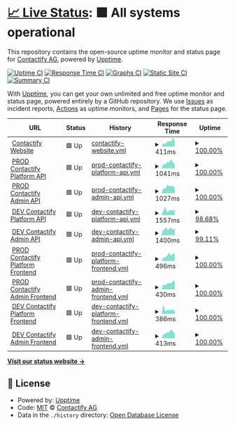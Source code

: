 # [📈 Live Status](https://contactify-ag.github.io/upptime): <!--live status--> **🟩 All systems operational**

This repository contains the open-source uptime monitor and status page for [Contactify AG](https://www.contactify.biz), powered by [Upptime](https://github.com/upptime/upptime).

[![Uptime CI](https://github.com/contactify-ag/upptime/workflows/Uptime%20CI/badge.svg)](https://github.com/contactify-ag/upptime/actions?query=workflow%3A%22Uptime+CI%22)
[![Response Time CI](https://github.com/contactify-ag/upptime/workflows/Response%20Time%20CI/badge.svg)](https://github.com/contactify-ag/upptime/actions?query=workflow%3A%22Response+Time+CI%22)
[![Graphs CI](https://github.com/contactify-ag/upptime/workflows/Graphs%20CI/badge.svg)](https://github.com/contactify-ag/upptime/actions?query=workflow%3A%22Graphs+CI%22)
[![Static Site CI](https://github.com/contactify-ag/upptime/workflows/Static%20Site%20CI/badge.svg)](https://github.com/contactify-ag/upptime/actions?query=workflow%3A%22Static+Site+CI%22)
[![Summary CI](https://github.com/contactify-ag/upptime/workflows/Summary%20CI/badge.svg)](https://github.com/contactify-ag/upptime/actions?query=workflow%3A%22Summary+CI%22)

With [Upptime](https://upptime.js.org), you can get your own unlimited and free uptime monitor and status page, powered entirely by a GitHub repository. We use [Issues](https://github.com/contactify-ag/upptime/issues) as incident reports, [Actions](https://github.com/contactify-ag/upptime/actions) as uptime monitors, and [Pages](https://contactify-ag.github.io/upptime) for the status page.

<!--start: status pages-->
<!-- This summary is generated by Upptime (https://github.com/upptime/upptime) -->
<!-- Do not edit this manually, your changes will be overwritten -->
<!-- prettier-ignore -->
| URL | Status | History | Response Time | Uptime |
| --- | ------ | ------- | ------------- | ------ |
| <img alt="" src="https://favicons.githubusercontent.com/www.contactify.biz" height="13"> [Contactify Website](https://www.contactify.biz) | 🟩 Up | [contactify-website.yml](https://github.com/Contactify-AG/upptime/commits/HEAD/history/contactify-website.yml) | <details><summary><img alt="Response time graph" src="./graphs/contactify-website/response-time-week.png" height="20"> 411ms</summary><br><a href="https://status.contactify.biz/history/contactify-website"><img alt="Response time 714" src="https://img.shields.io/endpoint?url=https%3A%2F%2Fraw.githubusercontent.com%2FContactify-AG%2Fupptime%2FHEAD%2Fapi%2Fcontactify-website%2Fresponse-time.json"></a><br><a href="https://status.contactify.biz/history/contactify-website"><img alt="24-hour response time 360" src="https://img.shields.io/endpoint?url=https%3A%2F%2Fraw.githubusercontent.com%2FContactify-AG%2Fupptime%2FHEAD%2Fapi%2Fcontactify-website%2Fresponse-time-day.json"></a><br><a href="https://status.contactify.biz/history/contactify-website"><img alt="7-day response time 411" src="https://img.shields.io/endpoint?url=https%3A%2F%2Fraw.githubusercontent.com%2FContactify-AG%2Fupptime%2FHEAD%2Fapi%2Fcontactify-website%2Fresponse-time-week.json"></a><br><a href="https://status.contactify.biz/history/contactify-website"><img alt="30-day response time 897" src="https://img.shields.io/endpoint?url=https%3A%2F%2Fraw.githubusercontent.com%2FContactify-AG%2Fupptime%2FHEAD%2Fapi%2Fcontactify-website%2Fresponse-time-month.json"></a><br><a href="https://status.contactify.biz/history/contactify-website"><img alt="1-year response time 714" src="https://img.shields.io/endpoint?url=https%3A%2F%2Fraw.githubusercontent.com%2FContactify-AG%2Fupptime%2FHEAD%2Fapi%2Fcontactify-website%2Fresponse-time-year.json"></a></details> | <details><summary><a href="https://status.contactify.biz/history/contactify-website">100.00%</a></summary><a href="https://status.contactify.biz/history/contactify-website"><img alt="All-time uptime 100.00%" src="https://img.shields.io/endpoint?url=https%3A%2F%2Fraw.githubusercontent.com%2FContactify-AG%2Fupptime%2FHEAD%2Fapi%2Fcontactify-website%2Fuptime.json"></a><br><a href="https://status.contactify.biz/history/contactify-website"><img alt="24-hour uptime 100.00%" src="https://img.shields.io/endpoint?url=https%3A%2F%2Fraw.githubusercontent.com%2FContactify-AG%2Fupptime%2FHEAD%2Fapi%2Fcontactify-website%2Fuptime-day.json"></a><br><a href="https://status.contactify.biz/history/contactify-website"><img alt="7-day uptime 100.00%" src="https://img.shields.io/endpoint?url=https%3A%2F%2Fraw.githubusercontent.com%2FContactify-AG%2Fupptime%2FHEAD%2Fapi%2Fcontactify-website%2Fuptime-week.json"></a><br><a href="https://status.contactify.biz/history/contactify-website"><img alt="30-day uptime 100.00%" src="https://img.shields.io/endpoint?url=https%3A%2F%2Fraw.githubusercontent.com%2FContactify-AG%2Fupptime%2FHEAD%2Fapi%2Fcontactify-website%2Fuptime-month.json"></a><br><a href="https://status.contactify.biz/history/contactify-website"><img alt="1-year uptime 100.00%" src="https://img.shields.io/endpoint?url=https%3A%2F%2Fraw.githubusercontent.com%2FContactify-AG%2Fupptime%2FHEAD%2Fapi%2Fcontactify-website%2Fuptime-year.json"></a></details>
| <img alt="" src="https://favicons.githubusercontent.com/contacts-api.contactify.biz" height="13"> [PROD Contactify Platform API](https://contacts-api.contactify.biz) | 🟩 Up | [prod-contactify-platform-api.yml](https://github.com/Contactify-AG/upptime/commits/HEAD/history/prod-contactify-platform-api.yml) | <details><summary><img alt="Response time graph" src="./graphs/prod-contactify-platform-api/response-time-week.png" height="20"> 1041ms</summary><br><a href="https://status.contactify.biz/history/prod-contactify-platform-api"><img alt="Response time 1045" src="https://img.shields.io/endpoint?url=https%3A%2F%2Fraw.githubusercontent.com%2FContactify-AG%2Fupptime%2FHEAD%2Fapi%2Fprod-contactify-platform-api%2Fresponse-time.json"></a><br><a href="https://status.contactify.biz/history/prod-contactify-platform-api"><img alt="24-hour response time 764" src="https://img.shields.io/endpoint?url=https%3A%2F%2Fraw.githubusercontent.com%2FContactify-AG%2Fupptime%2FHEAD%2Fapi%2Fprod-contactify-platform-api%2Fresponse-time-day.json"></a><br><a href="https://status.contactify.biz/history/prod-contactify-platform-api"><img alt="7-day response time 1041" src="https://img.shields.io/endpoint?url=https%3A%2F%2Fraw.githubusercontent.com%2FContactify-AG%2Fupptime%2FHEAD%2Fapi%2Fprod-contactify-platform-api%2Fresponse-time-week.json"></a><br><a href="https://status.contactify.biz/history/prod-contactify-platform-api"><img alt="30-day response time 1051" src="https://img.shields.io/endpoint?url=https%3A%2F%2Fraw.githubusercontent.com%2FContactify-AG%2Fupptime%2FHEAD%2Fapi%2Fprod-contactify-platform-api%2Fresponse-time-month.json"></a><br><a href="https://status.contactify.biz/history/prod-contactify-platform-api"><img alt="1-year response time 1045" src="https://img.shields.io/endpoint?url=https%3A%2F%2Fraw.githubusercontent.com%2FContactify-AG%2Fupptime%2FHEAD%2Fapi%2Fprod-contactify-platform-api%2Fresponse-time-year.json"></a></details> | <details><summary><a href="https://status.contactify.biz/history/prod-contactify-platform-api">100.00%</a></summary><a href="https://status.contactify.biz/history/prod-contactify-platform-api"><img alt="All-time uptime 99.88%" src="https://img.shields.io/endpoint?url=https%3A%2F%2Fraw.githubusercontent.com%2FContactify-AG%2Fupptime%2FHEAD%2Fapi%2Fprod-contactify-platform-api%2Fuptime.json"></a><br><a href="https://status.contactify.biz/history/prod-contactify-platform-api"><img alt="24-hour uptime 100.00%" src="https://img.shields.io/endpoint?url=https%3A%2F%2Fraw.githubusercontent.com%2FContactify-AG%2Fupptime%2FHEAD%2Fapi%2Fprod-contactify-platform-api%2Fuptime-day.json"></a><br><a href="https://status.contactify.biz/history/prod-contactify-platform-api"><img alt="7-day uptime 100.00%" src="https://img.shields.io/endpoint?url=https%3A%2F%2Fraw.githubusercontent.com%2FContactify-AG%2Fupptime%2FHEAD%2Fapi%2Fprod-contactify-platform-api%2Fuptime-week.json"></a><br><a href="https://status.contactify.biz/history/prod-contactify-platform-api"><img alt="30-day uptime 99.86%" src="https://img.shields.io/endpoint?url=https%3A%2F%2Fraw.githubusercontent.com%2FContactify-AG%2Fupptime%2FHEAD%2Fapi%2Fprod-contactify-platform-api%2Fuptime-month.json"></a><br><a href="https://status.contactify.biz/history/prod-contactify-platform-api"><img alt="1-year uptime 99.88%" src="https://img.shields.io/endpoint?url=https%3A%2F%2Fraw.githubusercontent.com%2FContactify-AG%2Fupptime%2FHEAD%2Fapi%2Fprod-contactify-platform-api%2Fuptime-year.json"></a></details>
| <img alt="" src="https://favicons.githubusercontent.com/contacts-admin-api.contactify.biz" height="13"> [PROD Contactify Admin API](https://contacts-admin-api.contactify.biz) | 🟩 Up | [prod-contactify-admin-api.yml](https://github.com/Contactify-AG/upptime/commits/HEAD/history/prod-contactify-admin-api.yml) | <details><summary><img alt="Response time graph" src="./graphs/prod-contactify-admin-api/response-time-week.png" height="20"> 1027ms</summary><br><a href="https://status.contactify.biz/history/prod-contactify-admin-api"><img alt="Response time 1003" src="https://img.shields.io/endpoint?url=https%3A%2F%2Fraw.githubusercontent.com%2FContactify-AG%2Fupptime%2FHEAD%2Fapi%2Fprod-contactify-admin-api%2Fresponse-time.json"></a><br><a href="https://status.contactify.biz/history/prod-contactify-admin-api"><img alt="24-hour response time 875" src="https://img.shields.io/endpoint?url=https%3A%2F%2Fraw.githubusercontent.com%2FContactify-AG%2Fupptime%2FHEAD%2Fapi%2Fprod-contactify-admin-api%2Fresponse-time-day.json"></a><br><a href="https://status.contactify.biz/history/prod-contactify-admin-api"><img alt="7-day response time 1027" src="https://img.shields.io/endpoint?url=https%3A%2F%2Fraw.githubusercontent.com%2FContactify-AG%2Fupptime%2FHEAD%2Fapi%2Fprod-contactify-admin-api%2Fresponse-time-week.json"></a><br><a href="https://status.contactify.biz/history/prod-contactify-admin-api"><img alt="30-day response time 1024" src="https://img.shields.io/endpoint?url=https%3A%2F%2Fraw.githubusercontent.com%2FContactify-AG%2Fupptime%2FHEAD%2Fapi%2Fprod-contactify-admin-api%2Fresponse-time-month.json"></a><br><a href="https://status.contactify.biz/history/prod-contactify-admin-api"><img alt="1-year response time 1003" src="https://img.shields.io/endpoint?url=https%3A%2F%2Fraw.githubusercontent.com%2FContactify-AG%2Fupptime%2FHEAD%2Fapi%2Fprod-contactify-admin-api%2Fresponse-time-year.json"></a></details> | <details><summary><a href="https://status.contactify.biz/history/prod-contactify-admin-api">100.00%</a></summary><a href="https://status.contactify.biz/history/prod-contactify-admin-api"><img alt="All-time uptime 99.91%" src="https://img.shields.io/endpoint?url=https%3A%2F%2Fraw.githubusercontent.com%2FContactify-AG%2Fupptime%2FHEAD%2Fapi%2Fprod-contactify-admin-api%2Fuptime.json"></a><br><a href="https://status.contactify.biz/history/prod-contactify-admin-api"><img alt="24-hour uptime 100.00%" src="https://img.shields.io/endpoint?url=https%3A%2F%2Fraw.githubusercontent.com%2FContactify-AG%2Fupptime%2FHEAD%2Fapi%2Fprod-contactify-admin-api%2Fuptime-day.json"></a><br><a href="https://status.contactify.biz/history/prod-contactify-admin-api"><img alt="7-day uptime 100.00%" src="https://img.shields.io/endpoint?url=https%3A%2F%2Fraw.githubusercontent.com%2FContactify-AG%2Fupptime%2FHEAD%2Fapi%2Fprod-contactify-admin-api%2Fuptime-week.json"></a><br><a href="https://status.contactify.biz/history/prod-contactify-admin-api"><img alt="30-day uptime 99.89%" src="https://img.shields.io/endpoint?url=https%3A%2F%2Fraw.githubusercontent.com%2FContactify-AG%2Fupptime%2FHEAD%2Fapi%2Fprod-contactify-admin-api%2Fuptime-month.json"></a><br><a href="https://status.contactify.biz/history/prod-contactify-admin-api"><img alt="1-year uptime 99.91%" src="https://img.shields.io/endpoint?url=https%3A%2F%2Fraw.githubusercontent.com%2FContactify-AG%2Fupptime%2FHEAD%2Fapi%2Fprod-contactify-admin-api%2Fuptime-year.json"></a></details>
| <img alt="" src="https://favicons.githubusercontent.com/contacts-api-test.contactify.biz" height="13"> [DEV Contactify Platform API](https://contacts-api-test.contactify.biz/api/health) | 🟩 Up | [dev-contactify-platform-api.yml](https://github.com/Contactify-AG/upptime/commits/HEAD/history/dev-contactify-platform-api.yml) | <details><summary><img alt="Response time graph" src="./graphs/dev-contactify-platform-api/response-time-week.png" height="20"> 1557ms</summary><br><a href="https://status.contactify.biz/history/dev-contactify-platform-api"><img alt="Response time 1322" src="https://img.shields.io/endpoint?url=https%3A%2F%2Fraw.githubusercontent.com%2FContactify-AG%2Fupptime%2FHEAD%2Fapi%2Fdev-contactify-platform-api%2Fresponse-time.json"></a><br><a href="https://status.contactify.biz/history/dev-contactify-platform-api"><img alt="24-hour response time 2666" src="https://img.shields.io/endpoint?url=https%3A%2F%2Fraw.githubusercontent.com%2FContactify-AG%2Fupptime%2FHEAD%2Fapi%2Fdev-contactify-platform-api%2Fresponse-time-day.json"></a><br><a href="https://status.contactify.biz/history/dev-contactify-platform-api"><img alt="7-day response time 1557" src="https://img.shields.io/endpoint?url=https%3A%2F%2Fraw.githubusercontent.com%2FContactify-AG%2Fupptime%2FHEAD%2Fapi%2Fdev-contactify-platform-api%2Fresponse-time-week.json"></a><br><a href="https://status.contactify.biz/history/dev-contactify-platform-api"><img alt="30-day response time 1436" src="https://img.shields.io/endpoint?url=https%3A%2F%2Fraw.githubusercontent.com%2FContactify-AG%2Fupptime%2FHEAD%2Fapi%2Fdev-contactify-platform-api%2Fresponse-time-month.json"></a><br><a href="https://status.contactify.biz/history/dev-contactify-platform-api"><img alt="1-year response time 1322" src="https://img.shields.io/endpoint?url=https%3A%2F%2Fraw.githubusercontent.com%2FContactify-AG%2Fupptime%2FHEAD%2Fapi%2Fdev-contactify-platform-api%2Fresponse-time-year.json"></a></details> | <details><summary><a href="https://status.contactify.biz/history/dev-contactify-platform-api">98.68%</a></summary><a href="https://status.contactify.biz/history/dev-contactify-platform-api"><img alt="All-time uptime 91.40%" src="https://img.shields.io/endpoint?url=https%3A%2F%2Fraw.githubusercontent.com%2FContactify-AG%2Fupptime%2FHEAD%2Fapi%2Fdev-contactify-platform-api%2Fuptime.json"></a><br><a href="https://status.contactify.biz/history/dev-contactify-platform-api"><img alt="24-hour uptime 100.00%" src="https://img.shields.io/endpoint?url=https%3A%2F%2Fraw.githubusercontent.com%2FContactify-AG%2Fupptime%2FHEAD%2Fapi%2Fdev-contactify-platform-api%2Fuptime-day.json"></a><br><a href="https://status.contactify.biz/history/dev-contactify-platform-api"><img alt="7-day uptime 98.68%" src="https://img.shields.io/endpoint?url=https%3A%2F%2Fraw.githubusercontent.com%2FContactify-AG%2Fupptime%2FHEAD%2Fapi%2Fdev-contactify-platform-api%2Fuptime-week.json"></a><br><a href="https://status.contactify.biz/history/dev-contactify-platform-api"><img alt="30-day uptime 99.70%" src="https://img.shields.io/endpoint?url=https%3A%2F%2Fraw.githubusercontent.com%2FContactify-AG%2Fupptime%2FHEAD%2Fapi%2Fdev-contactify-platform-api%2Fuptime-month.json"></a><br><a href="https://status.contactify.biz/history/dev-contactify-platform-api"><img alt="1-year uptime 91.40%" src="https://img.shields.io/endpoint?url=https%3A%2F%2Fraw.githubusercontent.com%2FContactify-AG%2Fupptime%2FHEAD%2Fapi%2Fdev-contactify-platform-api%2Fuptime-year.json"></a></details>
| <img alt="" src="https://favicons.githubusercontent.com/contacts-admin-api-test.contactify.biz" height="13"> [DEV Contactify Admin API](https://contacts-admin-api-test.contactify.biz/api/health) | 🟩 Up | [dev-contactify-admin-api.yml](https://github.com/Contactify-AG/upptime/commits/HEAD/history/dev-contactify-admin-api.yml) | <details><summary><img alt="Response time graph" src="./graphs/dev-contactify-admin-api/response-time-week.png" height="20"> 1400ms</summary><br><a href="https://status.contactify.biz/history/dev-contactify-admin-api"><img alt="Response time 1176" src="https://img.shields.io/endpoint?url=https%3A%2F%2Fraw.githubusercontent.com%2FContactify-AG%2Fupptime%2FHEAD%2Fapi%2Fdev-contactify-admin-api%2Fresponse-time.json"></a><br><a href="https://status.contactify.biz/history/dev-contactify-admin-api"><img alt="24-hour response time 1976" src="https://img.shields.io/endpoint?url=https%3A%2F%2Fraw.githubusercontent.com%2FContactify-AG%2Fupptime%2FHEAD%2Fapi%2Fdev-contactify-admin-api%2Fresponse-time-day.json"></a><br><a href="https://status.contactify.biz/history/dev-contactify-admin-api"><img alt="7-day response time 1400" src="https://img.shields.io/endpoint?url=https%3A%2F%2Fraw.githubusercontent.com%2FContactify-AG%2Fupptime%2FHEAD%2Fapi%2Fdev-contactify-admin-api%2Fresponse-time-week.json"></a><br><a href="https://status.contactify.biz/history/dev-contactify-admin-api"><img alt="30-day response time 1281" src="https://img.shields.io/endpoint?url=https%3A%2F%2Fraw.githubusercontent.com%2FContactify-AG%2Fupptime%2FHEAD%2Fapi%2Fdev-contactify-admin-api%2Fresponse-time-month.json"></a><br><a href="https://status.contactify.biz/history/dev-contactify-admin-api"><img alt="1-year response time 1176" src="https://img.shields.io/endpoint?url=https%3A%2F%2Fraw.githubusercontent.com%2FContactify-AG%2Fupptime%2FHEAD%2Fapi%2Fdev-contactify-admin-api%2Fresponse-time-year.json"></a></details> | <details><summary><a href="https://status.contactify.biz/history/dev-contactify-admin-api">99.11%</a></summary><a href="https://status.contactify.biz/history/dev-contactify-admin-api"><img alt="All-time uptime 99.83%" src="https://img.shields.io/endpoint?url=https%3A%2F%2Fraw.githubusercontent.com%2FContactify-AG%2Fupptime%2FHEAD%2Fapi%2Fdev-contactify-admin-api%2Fuptime.json"></a><br><a href="https://status.contactify.biz/history/dev-contactify-admin-api"><img alt="24-hour uptime 100.00%" src="https://img.shields.io/endpoint?url=https%3A%2F%2Fraw.githubusercontent.com%2FContactify-AG%2Fupptime%2FHEAD%2Fapi%2Fdev-contactify-admin-api%2Fuptime-day.json"></a><br><a href="https://status.contactify.biz/history/dev-contactify-admin-api"><img alt="7-day uptime 99.11%" src="https://img.shields.io/endpoint?url=https%3A%2F%2Fraw.githubusercontent.com%2FContactify-AG%2Fupptime%2FHEAD%2Fapi%2Fdev-contactify-admin-api%2Fuptime-week.json"></a><br><a href="https://status.contactify.biz/history/dev-contactify-admin-api"><img alt="30-day uptime 99.79%" src="https://img.shields.io/endpoint?url=https%3A%2F%2Fraw.githubusercontent.com%2FContactify-AG%2Fupptime%2FHEAD%2Fapi%2Fdev-contactify-admin-api%2Fuptime-month.json"></a><br><a href="https://status.contactify.biz/history/dev-contactify-admin-api"><img alt="1-year uptime 99.83%" src="https://img.shields.io/endpoint?url=https%3A%2F%2Fraw.githubusercontent.com%2FContactify-AG%2Fupptime%2FHEAD%2Fapi%2Fdev-contactify-admin-api%2Fuptime-year.json"></a></details>
| <img alt="" src="https://favicons.githubusercontent.com/contacts.contactify.biz" height="13"> [PROD Contactify Platform Frontend](https://contacts.contactify.biz) | 🟩 Up | [prod-contactify-platform-frontend.yml](https://github.com/Contactify-AG/upptime/commits/HEAD/history/prod-contactify-platform-frontend.yml) | <details><summary><img alt="Response time graph" src="./graphs/prod-contactify-platform-frontend/response-time-week.png" height="20"> 496ms</summary><br><a href="https://status.contactify.biz/history/prod-contactify-platform-frontend"><img alt="Response time 420" src="https://img.shields.io/endpoint?url=https%3A%2F%2Fraw.githubusercontent.com%2FContactify-AG%2Fupptime%2FHEAD%2Fapi%2Fprod-contactify-platform-frontend%2Fresponse-time.json"></a><br><a href="https://status.contactify.biz/history/prod-contactify-platform-frontend"><img alt="24-hour response time 539" src="https://img.shields.io/endpoint?url=https%3A%2F%2Fraw.githubusercontent.com%2FContactify-AG%2Fupptime%2FHEAD%2Fapi%2Fprod-contactify-platform-frontend%2Fresponse-time-day.json"></a><br><a href="https://status.contactify.biz/history/prod-contactify-platform-frontend"><img alt="7-day response time 496" src="https://img.shields.io/endpoint?url=https%3A%2F%2Fraw.githubusercontent.com%2FContactify-AG%2Fupptime%2FHEAD%2Fapi%2Fprod-contactify-platform-frontend%2Fresponse-time-week.json"></a><br><a href="https://status.contactify.biz/history/prod-contactify-platform-frontend"><img alt="30-day response time 429" src="https://img.shields.io/endpoint?url=https%3A%2F%2Fraw.githubusercontent.com%2FContactify-AG%2Fupptime%2FHEAD%2Fapi%2Fprod-contactify-platform-frontend%2Fresponse-time-month.json"></a><br><a href="https://status.contactify.biz/history/prod-contactify-platform-frontend"><img alt="1-year response time 420" src="https://img.shields.io/endpoint?url=https%3A%2F%2Fraw.githubusercontent.com%2FContactify-AG%2Fupptime%2FHEAD%2Fapi%2Fprod-contactify-platform-frontend%2Fresponse-time-year.json"></a></details> | <details><summary><a href="https://status.contactify.biz/history/prod-contactify-platform-frontend">100.00%</a></summary><a href="https://status.contactify.biz/history/prod-contactify-platform-frontend"><img alt="All-time uptime 100.00%" src="https://img.shields.io/endpoint?url=https%3A%2F%2Fraw.githubusercontent.com%2FContactify-AG%2Fupptime%2FHEAD%2Fapi%2Fprod-contactify-platform-frontend%2Fuptime.json"></a><br><a href="https://status.contactify.biz/history/prod-contactify-platform-frontend"><img alt="24-hour uptime 100.00%" src="https://img.shields.io/endpoint?url=https%3A%2F%2Fraw.githubusercontent.com%2FContactify-AG%2Fupptime%2FHEAD%2Fapi%2Fprod-contactify-platform-frontend%2Fuptime-day.json"></a><br><a href="https://status.contactify.biz/history/prod-contactify-platform-frontend"><img alt="7-day uptime 100.00%" src="https://img.shields.io/endpoint?url=https%3A%2F%2Fraw.githubusercontent.com%2FContactify-AG%2Fupptime%2FHEAD%2Fapi%2Fprod-contactify-platform-frontend%2Fuptime-week.json"></a><br><a href="https://status.contactify.biz/history/prod-contactify-platform-frontend"><img alt="30-day uptime 100.00%" src="https://img.shields.io/endpoint?url=https%3A%2F%2Fraw.githubusercontent.com%2FContactify-AG%2Fupptime%2FHEAD%2Fapi%2Fprod-contactify-platform-frontend%2Fuptime-month.json"></a><br><a href="https://status.contactify.biz/history/prod-contactify-platform-frontend"><img alt="1-year uptime 100.00%" src="https://img.shields.io/endpoint?url=https%3A%2F%2Fraw.githubusercontent.com%2FContactify-AG%2Fupptime%2FHEAD%2Fapi%2Fprod-contactify-platform-frontend%2Fuptime-year.json"></a></details>
| <img alt="" src="https://favicons.githubusercontent.com/contacts-admin.contactify.biz" height="13"> [PROD Contactify Admin Frontend](https://contacts-admin.contactify.biz) | 🟩 Up | [prod-contactify-admin-frontend.yml](https://github.com/Contactify-AG/upptime/commits/HEAD/history/prod-contactify-admin-frontend.yml) | <details><summary><img alt="Response time graph" src="./graphs/prod-contactify-admin-frontend/response-time-week.png" height="20"> 430ms</summary><br><a href="https://status.contactify.biz/history/prod-contactify-admin-frontend"><img alt="Response time 397" src="https://img.shields.io/endpoint?url=https%3A%2F%2Fraw.githubusercontent.com%2FContactify-AG%2Fupptime%2FHEAD%2Fapi%2Fprod-contactify-admin-frontend%2Fresponse-time.json"></a><br><a href="https://status.contactify.biz/history/prod-contactify-admin-frontend"><img alt="24-hour response time 331" src="https://img.shields.io/endpoint?url=https%3A%2F%2Fraw.githubusercontent.com%2FContactify-AG%2Fupptime%2FHEAD%2Fapi%2Fprod-contactify-admin-frontend%2Fresponse-time-day.json"></a><br><a href="https://status.contactify.biz/history/prod-contactify-admin-frontend"><img alt="7-day response time 430" src="https://img.shields.io/endpoint?url=https%3A%2F%2Fraw.githubusercontent.com%2FContactify-AG%2Fupptime%2FHEAD%2Fapi%2Fprod-contactify-admin-frontend%2Fresponse-time-week.json"></a><br><a href="https://status.contactify.biz/history/prod-contactify-admin-frontend"><img alt="30-day response time 412" src="https://img.shields.io/endpoint?url=https%3A%2F%2Fraw.githubusercontent.com%2FContactify-AG%2Fupptime%2FHEAD%2Fapi%2Fprod-contactify-admin-frontend%2Fresponse-time-month.json"></a><br><a href="https://status.contactify.biz/history/prod-contactify-admin-frontend"><img alt="1-year response time 397" src="https://img.shields.io/endpoint?url=https%3A%2F%2Fraw.githubusercontent.com%2FContactify-AG%2Fupptime%2FHEAD%2Fapi%2Fprod-contactify-admin-frontend%2Fresponse-time-year.json"></a></details> | <details><summary><a href="https://status.contactify.biz/history/prod-contactify-admin-frontend">100.00%</a></summary><a href="https://status.contactify.biz/history/prod-contactify-admin-frontend"><img alt="All-time uptime 100.00%" src="https://img.shields.io/endpoint?url=https%3A%2F%2Fraw.githubusercontent.com%2FContactify-AG%2Fupptime%2FHEAD%2Fapi%2Fprod-contactify-admin-frontend%2Fuptime.json"></a><br><a href="https://status.contactify.biz/history/prod-contactify-admin-frontend"><img alt="24-hour uptime 100.00%" src="https://img.shields.io/endpoint?url=https%3A%2F%2Fraw.githubusercontent.com%2FContactify-AG%2Fupptime%2FHEAD%2Fapi%2Fprod-contactify-admin-frontend%2Fuptime-day.json"></a><br><a href="https://status.contactify.biz/history/prod-contactify-admin-frontend"><img alt="7-day uptime 100.00%" src="https://img.shields.io/endpoint?url=https%3A%2F%2Fraw.githubusercontent.com%2FContactify-AG%2Fupptime%2FHEAD%2Fapi%2Fprod-contactify-admin-frontend%2Fuptime-week.json"></a><br><a href="https://status.contactify.biz/history/prod-contactify-admin-frontend"><img alt="30-day uptime 100.00%" src="https://img.shields.io/endpoint?url=https%3A%2F%2Fraw.githubusercontent.com%2FContactify-AG%2Fupptime%2FHEAD%2Fapi%2Fprod-contactify-admin-frontend%2Fuptime-month.json"></a><br><a href="https://status.contactify.biz/history/prod-contactify-admin-frontend"><img alt="1-year uptime 100.00%" src="https://img.shields.io/endpoint?url=https%3A%2F%2Fraw.githubusercontent.com%2FContactify-AG%2Fupptime%2FHEAD%2Fapi%2Fprod-contactify-admin-frontend%2Fuptime-year.json"></a></details>
| <img alt="" src="https://favicons.githubusercontent.com/contacts-test.contactify.biz" height="13"> [DEV Contactify Platform Frontend](https://contacts-test.contactify.biz) | 🟩 Up | [dev-contactify-platform-frontend.yml](https://github.com/Contactify-AG/upptime/commits/HEAD/history/dev-contactify-platform-frontend.yml) | <details><summary><img alt="Response time graph" src="./graphs/dev-contactify-platform-frontend/response-time-week.png" height="20"> 386ms</summary><br><a href="https://status.contactify.biz/history/dev-contactify-platform-frontend"><img alt="Response time 415" src="https://img.shields.io/endpoint?url=https%3A%2F%2Fraw.githubusercontent.com%2FContactify-AG%2Fupptime%2FHEAD%2Fapi%2Fdev-contactify-platform-frontend%2Fresponse-time.json"></a><br><a href="https://status.contactify.biz/history/dev-contactify-platform-frontend"><img alt="24-hour response time 326" src="https://img.shields.io/endpoint?url=https%3A%2F%2Fraw.githubusercontent.com%2FContactify-AG%2Fupptime%2FHEAD%2Fapi%2Fdev-contactify-platform-frontend%2Fresponse-time-day.json"></a><br><a href="https://status.contactify.biz/history/dev-contactify-platform-frontend"><img alt="7-day response time 386" src="https://img.shields.io/endpoint?url=https%3A%2F%2Fraw.githubusercontent.com%2FContactify-AG%2Fupptime%2FHEAD%2Fapi%2Fdev-contactify-platform-frontend%2Fresponse-time-week.json"></a><br><a href="https://status.contactify.biz/history/dev-contactify-platform-frontend"><img alt="30-day response time 431" src="https://img.shields.io/endpoint?url=https%3A%2F%2Fraw.githubusercontent.com%2FContactify-AG%2Fupptime%2FHEAD%2Fapi%2Fdev-contactify-platform-frontend%2Fresponse-time-month.json"></a><br><a href="https://status.contactify.biz/history/dev-contactify-platform-frontend"><img alt="1-year response time 415" src="https://img.shields.io/endpoint?url=https%3A%2F%2Fraw.githubusercontent.com%2FContactify-AG%2Fupptime%2FHEAD%2Fapi%2Fdev-contactify-platform-frontend%2Fresponse-time-year.json"></a></details> | <details><summary><a href="https://status.contactify.biz/history/dev-contactify-platform-frontend">100.00%</a></summary><a href="https://status.contactify.biz/history/dev-contactify-platform-frontend"><img alt="All-time uptime 100.00%" src="https://img.shields.io/endpoint?url=https%3A%2F%2Fraw.githubusercontent.com%2FContactify-AG%2Fupptime%2FHEAD%2Fapi%2Fdev-contactify-platform-frontend%2Fuptime.json"></a><br><a href="https://status.contactify.biz/history/dev-contactify-platform-frontend"><img alt="24-hour uptime 100.00%" src="https://img.shields.io/endpoint?url=https%3A%2F%2Fraw.githubusercontent.com%2FContactify-AG%2Fupptime%2FHEAD%2Fapi%2Fdev-contactify-platform-frontend%2Fuptime-day.json"></a><br><a href="https://status.contactify.biz/history/dev-contactify-platform-frontend"><img alt="7-day uptime 100.00%" src="https://img.shields.io/endpoint?url=https%3A%2F%2Fraw.githubusercontent.com%2FContactify-AG%2Fupptime%2FHEAD%2Fapi%2Fdev-contactify-platform-frontend%2Fuptime-week.json"></a><br><a href="https://status.contactify.biz/history/dev-contactify-platform-frontend"><img alt="30-day uptime 100.00%" src="https://img.shields.io/endpoint?url=https%3A%2F%2Fraw.githubusercontent.com%2FContactify-AG%2Fupptime%2FHEAD%2Fapi%2Fdev-contactify-platform-frontend%2Fuptime-month.json"></a><br><a href="https://status.contactify.biz/history/dev-contactify-platform-frontend"><img alt="1-year uptime 100.00%" src="https://img.shields.io/endpoint?url=https%3A%2F%2Fraw.githubusercontent.com%2FContactify-AG%2Fupptime%2FHEAD%2Fapi%2Fdev-contactify-platform-frontend%2Fuptime-year.json"></a></details>
| <img alt="" src="https://favicons.githubusercontent.com/contacts-admin-test.contactify.biz" height="13"> [DEV Contactify Admin Frontend](https://contacts-admin-test.contactify.biz) | 🟩 Up | [dev-contactify-admin-frontend.yml](https://github.com/Contactify-AG/upptime/commits/HEAD/history/dev-contactify-admin-frontend.yml) | <details><summary><img alt="Response time graph" src="./graphs/dev-contactify-admin-frontend/response-time-week.png" height="20"> 413ms</summary><br><a href="https://status.contactify.biz/history/dev-contactify-admin-frontend"><img alt="Response time 394" src="https://img.shields.io/endpoint?url=https%3A%2F%2Fraw.githubusercontent.com%2FContactify-AG%2Fupptime%2FHEAD%2Fapi%2Fdev-contactify-admin-frontend%2Fresponse-time.json"></a><br><a href="https://status.contactify.biz/history/dev-contactify-admin-frontend"><img alt="24-hour response time 457" src="https://img.shields.io/endpoint?url=https%3A%2F%2Fraw.githubusercontent.com%2FContactify-AG%2Fupptime%2FHEAD%2Fapi%2Fdev-contactify-admin-frontend%2Fresponse-time-day.json"></a><br><a href="https://status.contactify.biz/history/dev-contactify-admin-frontend"><img alt="7-day response time 413" src="https://img.shields.io/endpoint?url=https%3A%2F%2Fraw.githubusercontent.com%2FContactify-AG%2Fupptime%2FHEAD%2Fapi%2Fdev-contactify-admin-frontend%2Fresponse-time-week.json"></a><br><a href="https://status.contactify.biz/history/dev-contactify-admin-frontend"><img alt="30-day response time 392" src="https://img.shields.io/endpoint?url=https%3A%2F%2Fraw.githubusercontent.com%2FContactify-AG%2Fupptime%2FHEAD%2Fapi%2Fdev-contactify-admin-frontend%2Fresponse-time-month.json"></a><br><a href="https://status.contactify.biz/history/dev-contactify-admin-frontend"><img alt="1-year response time 394" src="https://img.shields.io/endpoint?url=https%3A%2F%2Fraw.githubusercontent.com%2FContactify-AG%2Fupptime%2FHEAD%2Fapi%2Fdev-contactify-admin-frontend%2Fresponse-time-year.json"></a></details> | <details><summary><a href="https://status.contactify.biz/history/dev-contactify-admin-frontend">100.00%</a></summary><a href="https://status.contactify.biz/history/dev-contactify-admin-frontend"><img alt="All-time uptime 100.00%" src="https://img.shields.io/endpoint?url=https%3A%2F%2Fraw.githubusercontent.com%2FContactify-AG%2Fupptime%2FHEAD%2Fapi%2Fdev-contactify-admin-frontend%2Fuptime.json"></a><br><a href="https://status.contactify.biz/history/dev-contactify-admin-frontend"><img alt="24-hour uptime 100.00%" src="https://img.shields.io/endpoint?url=https%3A%2F%2Fraw.githubusercontent.com%2FContactify-AG%2Fupptime%2FHEAD%2Fapi%2Fdev-contactify-admin-frontend%2Fuptime-day.json"></a><br><a href="https://status.contactify.biz/history/dev-contactify-admin-frontend"><img alt="7-day uptime 100.00%" src="https://img.shields.io/endpoint?url=https%3A%2F%2Fraw.githubusercontent.com%2FContactify-AG%2Fupptime%2FHEAD%2Fapi%2Fdev-contactify-admin-frontend%2Fuptime-week.json"></a><br><a href="https://status.contactify.biz/history/dev-contactify-admin-frontend"><img alt="30-day uptime 100.00%" src="https://img.shields.io/endpoint?url=https%3A%2F%2Fraw.githubusercontent.com%2FContactify-AG%2Fupptime%2FHEAD%2Fapi%2Fdev-contactify-admin-frontend%2Fuptime-month.json"></a><br><a href="https://status.contactify.biz/history/dev-contactify-admin-frontend"><img alt="1-year uptime 100.00%" src="https://img.shields.io/endpoint?url=https%3A%2F%2Fraw.githubusercontent.com%2FContactify-AG%2Fupptime%2FHEAD%2Fapi%2Fdev-contactify-admin-frontend%2Fuptime-year.json"></a></details>

<!--end: status pages-->

[**Visit our status website →**](https://contactify-ag.github.io/upptime)

## 📄 License

- Powered by: [Upptime](https://github.com/upptime/upptime)
- Code: [MIT](./LICENSE) © [Contactify AG](https://www.contactify.biz)
- Data in the `./history` directory: [Open Database License](https://opendatacommons.org/licenses/odbl/1-0/)
